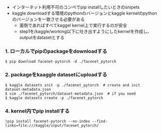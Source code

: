 - インターネット利用不可のコンペでpip installしたいときのsnipets
- kaggle downloadする環境のpythonのバージョンとkaggle kernelのpythonのバージョンを一致させる必要がある
  - 面倒であればすべてkaggel kernel上で実行するのが安全
  - step1を/kaggle/working以下に吐き出すようにしたkernelを作成し、outputをdatasetとする

### 1. ローカルでpipのpackageをdownloadする
```shell
$ pip download facenet-pytorch -d ./facenet_pytorch
```

### 2. packageをkaaggle datasetにuploadする
```shell
$ kaggle datasets init -p ./facenet_pytorch  # create and init dataset-metadata.json
$ vim ./facenet_pytorch/dataset-metadata.json  # if you need
$ kaggle datasets create -p ./facenet_pytorch
```

### 4. kernel内でpip installする
```shell
!pip install facenet-pytorch --no-index --find-links=file:///kaggle/input/facenet_pytorch/ 
```
